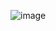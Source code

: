 ![image](https://user-images.githubusercontent.com/2763774/125788730-4ab5af2a-6522-4edf-9f2f-6fcdaf00c119.png)
